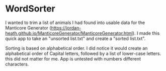 # WordSorter

I wanted to trim a list of animals I had found into usable data for the Manticore Generator (https://jordan-heath.github.io/ManticoreGenerator/ManticoreGenerator.html). I made this quick app to take an "unsorted list.txt" and create a "sorted list.txt".

Sorting is based on alphabetical order. I did notice it would create an alphabetical order of Capital letters, followed by a list of lower-case letters. this did not matter for me. App is untested with numbers different characters.